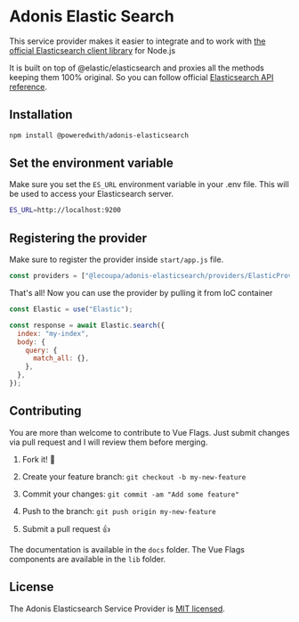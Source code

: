 # Adonis Elastic Search

This service provider makes it easier to integrate and to work with [the official Elasticsearch client library](https://github.com/elastic/elasticsearch-js) for Node.js

It is built on top of @elastic/elasticsearch and proxies all the methods keeping them 100% original. So you can follow official [Elasticsearch API reference](https://www.elastic.co/guide/en/elasticsearch/client/javascript-api/current/api-reference.html).

## Installation

```bash
npm install @poweredwith/adonis-elasticsearch
```

## Set the environment variable

Make sure you set the `ES_URL` environment variable in your .env file. This will be used to access your Elasticsearch server.

```bash
ES_URL=http://localhost:9200
```

## Registering the provider

Make sure to register the provider inside `start/app.js` file.

```js
const providers = ["@lecoupa/adonis-elasticsearch/providers/ElasticProvider"];
```

That's all! Now you can use the provider by pulling it from IoC container

```js
const Elastic = use("Elastic");

const response = await Elastic.search({
  index: "my-index",
  body: {
    query: {
      match_all: {},
    },
  },
});
```

## Contributing

You are more than welcome to contribute to Vue Flags. Just submit changes via pull request and I will review them before merging.

1. Fork it! 🤙

2. Create your feature branch: `git checkout -b my-new-feature`

3. Commit your changes: `git commit -am "Add some feature"`

4. Push to the branch: `git push origin my-new-feature`

5. Submit a pull request 👍

The documentation is available in the `docs` folder. The Vue Flags components are available in the `lib` folder.

## License

The Adonis Elasticsearch Service Provider is [MIT licensed](LICENSE).
